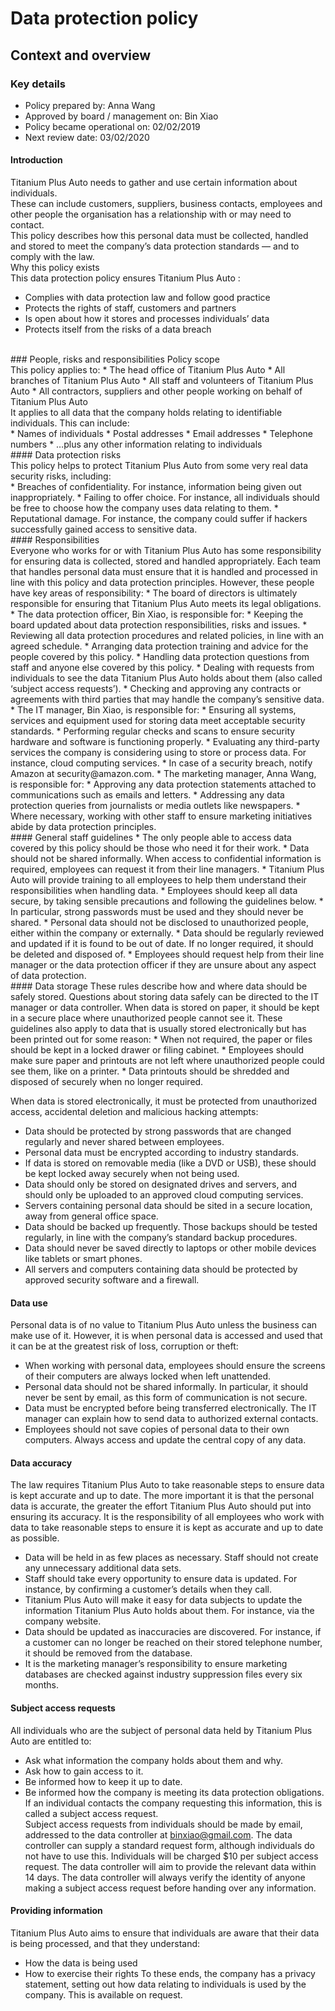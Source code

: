 
# Data protection policy
## Context and overview
### Key details
* Policy prepared by:				Anna Wang
* Approved by board / management on:	Bin Xiao	
* Policy became operational on:		02/02/2019	 
* Next review date:				03/02/2020		
#### Introduction
Titanium Plus Auto needs to gather and use certain information about individuals.
</br>
These can include customers, suppliers, business contacts, employees and other people the organisation has a relationship with or may need to contact.
</br>
This policy describes how this personal data must be collected, handled and stored to meet the company’s data protection standards — and to comply with the law.
</br>
Why this policy exists
</br>
This data protection policy ensures Titanium Plus Auto :
* Complies with data protection law and follow good practice 
* Protects the rights of staff, customers and partners
* Is open about how it stores and processes individuals’ data
* Protects itself from the risks of a data breach
</br>
### People, risks and responsibilities
Policy scope</br>
This policy applies to:
* The head office of Titanium Plus Auto 
* All branches of Titanium Plus Auto 
* All staff and volunteers of Titanium Plus Auto 
* All contractors, suppliers and other people working on behalf of Titanium Plus Auto
</br>
It applies to all data that the company holds relating to identifiable individuals. This can include:</br>
* Names of individuals
* Postal addresses
* Email addresses
* Telephone numbers
* …plus any other information relating to individuals
</br>
#### Data protection risks </br>
This policy helps to protect Titanium Plus Auto  from some very real data security risks, including:</br>
* Breaches of confidentiality. For instance, information being given out inappropriately.
* Failing to offer choice. For instance, all individuals should be free to choose how the company uses data relating to them.
* Reputational damage. For instance, the company could suffer if hackers successfully gained access to sensitive data.
</br>
#### Responsibilities</br>
Everyone who works for or with Titanium Plus Auto  has some responsibility for ensuring data is collected, stored and handled appropriately.
Each team that handles personal data must ensure that it is handled and processed in line with this policy and data protection principles.
However, these people have key areas of responsibility:
* The board of directors is ultimately responsible for ensuring that Titanium Plus Auto  meets its legal obligations.
* The data protection officer, Bin Xiao, is responsible for:
    * Keeping the board updated about data protection responsibilities, risks and issues.
    * Reviewing all data protection procedures and related policies, in line with an agreed schedule.
    * Arranging data protection training and advice for the people covered by this policy.
    * Handling data protection questions from staff and anyone else covered by this policy.
    * Dealing with requests from individuals to see the data Titanium Plus Auto  holds about them (also called ‘subject access requests’).
    * Checking and approving any contracts or agreements with third parties that may handle the company’s sensitive data.
* The IT manager, Bin Xiao, is responsible for:
    * Ensuring all systems, services and equipment used for storing data meet acceptable security standards.
    * Performing regular checks and scans to ensure security hardware and software is functioning properly.
    * Evaluating any third-party services the company is considering using to store or process data. For instance, cloud computing services.
    * In case of a security breach, notify Amazon at security@amazon.com.
* The marketing manager, Anna Wang, is responsible for:
    * Approving any data protection statements attached to communications such as emails and letters.
    * Addressing any data protection queries from journalists or media outlets like newspapers.
    * Where necessary, working with other staff to ensure marketing initiatives abide by data protection principles.
</br>
#### General staff guidelines
* The only people able to access data covered by this policy should be those who need it for their work.
* Data should not be shared informally. When access to confidential information is required, employees can request it from their line managers.
* Titanium Plus Auto  will provide training to all employees to help them understand their responsibilities when handling data.
* Employees should keep all data secure, by taking sensible precautions and following the guidelines below.
* In particular, strong passwords must be used and they should never be shared.
* Personal data should not be disclosed to unauthorized people, either within the company or externally.
* Data should be regularly reviewed and updated if it is found to be out of date. If no longer required, it should be deleted and disposed of.
* Employees should request help from their line manager or the data protection officer if they are unsure about any aspect of data protection. 
</br>
#### Data storage
These rules describe how and where data should be safely stored. Questions about storing data safely can be directed to the IT manager or data controller.
When data is stored on paper, it should be kept in a secure place where unauthorized people cannot see it.
These guidelines also apply to data that is usually stored electronically but has been printed out for some reason:
* When not required, the paper or files should be kept in a locked drawer or filing cabinet.
* Employees should make sure paper and printouts are not left where unauthorized people could see them, like on a printer.
* Data printouts should be shredded and disposed of securely when no longer required.

When data is stored electronically, it must be protected from unauthorized access, accidental deletion and malicious hacking attempts:
* Data should be protected by strong passwords that are changed regularly and never shared between employees.
* Personal data must be encrypted according to industry standards.
* If data is stored on removable media (like a DVD or USB), these should be kept locked away securely when not being used.
* Data should only be stored on designated drives and servers, and should only be uploaded to an approved cloud computing services.
* Servers containing personal data should be sited in a secure location, away from general office space.
* Data should be backed up frequently. Those backups should be tested regularly, in line with the company’s standard backup procedures.
* Data should never be saved directly to laptops or other mobile devices like tablets or smart phones.
* All servers and computers containing data should be protected by approved security software and a firewall.
#### Data use
Personal data is of no value to Titanium Plus Auto unless the business can make use of it. However, it is when personal data is accessed and used that it can be at the greatest risk of loss, corruption or theft:
* When working with personal data, employees should ensure the screens of their computers are always locked when left unattended.
* Personal data should not be shared informally. In particular, it should never be sent by email, as this form of communication is not secure.
* Data must be encrypted before being transferred electronically. The IT manager can explain how to send data to authorized external contacts.
* Employees should not save copies of personal data to their own computers. Always access and update the central copy of any data.

#### Data accuracy
The law requires Titanium Plus Auto to take reasonable steps to ensure data is kept accurate and up to date.
The more important it is that the personal data is accurate, the greater the effort Titanium Plus Auto should put into ensuring its accuracy.
It is the responsibility of all employees who work with data to take reasonable steps to ensure it is kept as accurate and up to date as possible.
* Data will be held in as few places as necessary. Staff should not create any unnecessary additional data sets.
* Staff should take every opportunity to ensure data is updated. For instance, by confirming a customer’s details when they call.
* Titanium Plus Auto will make it easy for data subjects to update the information Titanium Plus Auto holds about them. For instance, via the company website.
* Data should be updated as inaccuracies are discovered. For instance, if a customer can no longer be reached on their stored telephone number, it should be removed from the database.
* It is the marketing manager’s responsibility to ensure marketing databases are checked against industry suppression files every six months.
#### Subject access requests
All individuals who are the subject of personal data held by Titanium Plus Auto are entitled to:
</br>
* Ask what information the company holds about them and why.
* Ask how to gain access to it.
* Be informed how to keep it up to date. 
* Be informed how the company is meeting its data protection obligations.</br>
If an individual contacts the company requesting this information, this is called a subject access request. </br>
Subject access requests from individuals should be made by email, addressed to the data controller at binxiao@gmail.com. The data controller can supply a standard request form, although individuals do not have to use this.
Individuals will be charged $10 per subject access request. The data controller will aim to provide the relevant data within 14 days.
The data controller will always verify the identity of anyone making a subject access request before handing over any information.

#### Providing information
Titanium Plus Auto aims to ensure that individuals are aware that their data is being processed, and that they understand:
* How the data is being used
* How to exercise their rights 
To these ends, the company has a privacy statement, setting out how data relating to individuals is used by the company.
This is available on request.




